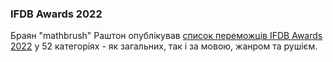 ### IFDB Awards 2022

Браян "mathbrush" Раштон опублікував [список переможців IFDB Awards 2022](https://intfiction.org/t/results-of-the-2022-ifdb-awards/60462) у 52 категоріях - як загальних, так і за мовою, жанром та рушієм. 
